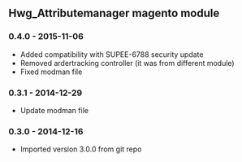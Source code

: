 ## Hwg_Attributemanager magento module 

### 0.4.0 - 2015-11-06

* Added compatibility with SUPEE-6788 security update
* Removed ardertracking controller (it was from different module)
* Fixed modman file

### 0.3.1 - 2014-12-29

* Update modman file

### 0.3.0 - 2014-12-16

* Imported version 3.0.0 from git repo